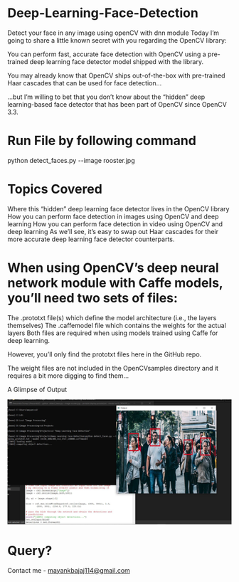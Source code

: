 # Deep-Learning-Face-Detection
Detect your face in any image using openCV with dnn module 
Today I’m going to share a little known secret with you regarding the OpenCV library:

You can perform fast, accurate face detection with OpenCV using a pre-trained deep learning face detector model shipped with the library.

You may already know that OpenCV ships out-of-the-box with pre-trained Haar cascades that can be used for face detection…

…but I’m willing to bet that you don’t know about the “hidden” deep learning-based face detector that has been part of OpenCV since OpenCV 3.3.

# Run File by following command
python detect_faces.py --image rooster.jpg 


# Topics Covered

Where this “hidden” deep learning face detector lives in the OpenCV library
How you can perform face detection in images using OpenCV and deep learning
How you can perform face detection in video using OpenCV and deep learning
As we’ll see, it’s easy to swap out Haar cascades for their more accurate deep learning face detector counterparts.

# When using OpenCV’s deep neural network module with Caffe models, you’ll need two sets of files:

The .prototxt file(s) which define the model architecture (i.e., the layers themselves)
The .caffemodel file which contains the weights for the actual layers
Both files are required when using models trained using Caffe for deep learning.

However, you’ll only find the prototxt files here in the GitHub repo.

The weight files are not included in the OpenCVsamples  directory and it requires a bit more digging to find them…

A Glimpse of Output 

![Header image](./ss.JPG)  

# Query?
Contact me - mayankbajaj114@gmail.com

